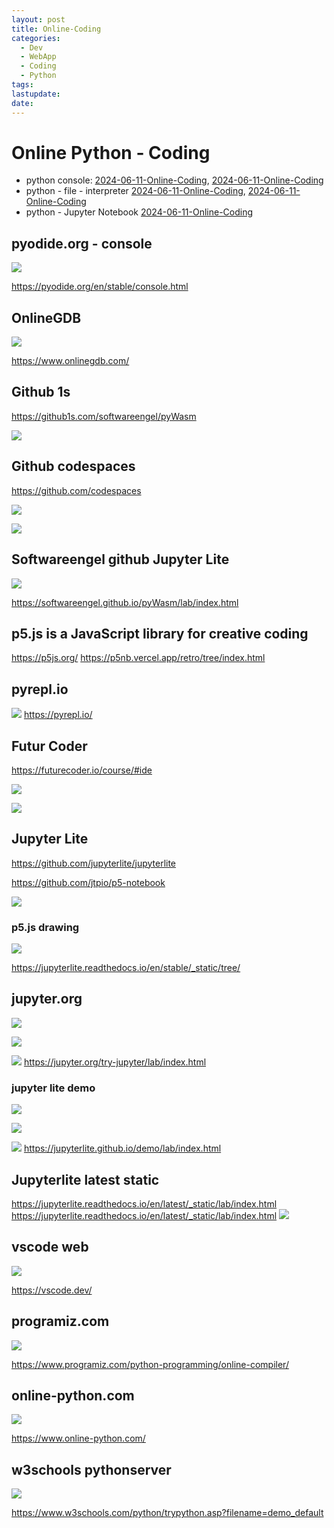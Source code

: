 ```yaml
---
layout: post
title: Online-Coding
categories:
  - Dev
  - WebApp
  - Coding
  - Python
tags: 
lastupdate: 
date:
---
```



# Online Python - Coding 

- python console: [2024-06-11-Online-Coding](#pyodide.org%20-%20console), [2024-06-11-Online-Coding](#Futur%20Coder)
- python - file - interpreter  [2024-06-11-Online-Coding](#OnlineGDB), [2024-06-11-Online-Coding](#Futur%20Coder)
- python - Jupyter Notebook [2024-06-11-Online-Coding](#Jupyterlite%20latest%20static)

## pyodide.org - console

![](../pics/2024-06-11-Online-Coding_image_1.png)

https://pyodide.org/en/stable/console.html

## OnlineGDB 

![](../pics/2024-06-11-Online-Coding_image_2.png)

https://www.onlinegdb.com/
## Github 1s 

https://github1s.com/softwareengel/pyWasm

![](../pics/2024-06-11-Online-Coding_image_3.png)

## Github codespaces 

https://github.com/codespaces

![](../pics/2024-06-11-Online-Coding_image_4.png)

![](../pics/2024-06-11-Online-Coding_image_5.png)
## Softwareengel github Jupyter Lite 

![](../pics/2024-06-11-Online-Coding_image_6.png)


https://softwareengel.github.io/pyWasm/lab/index.html
## p5.js is a JavaScript library for creative coding
https://p5js.org/
https://p5nb.vercel.app/retro/tree/index.html
## pyrepl.io

![](../pics/2024-06-11-Online-Coding_image_7.png)
https://pyrepl.io/

## Futur Coder 

https://futurecoder.io/course/#ide

![](../pics/2024-06-11-Online-Coding_image_8.png)

![](../pics/2024-06-11-Online-Coding_image_9.png)


## Jupyter Lite 

https://github.com/jupyterlite/jupyterlite

https://github.com/jtpio/p5-notebook



![](../pics/2024-06-11-Online-Coding_image_10.png)

### p5.js drawing 

![](../pics/2024-06-11-Online-Coding_image_11.png)

https://jupyterlite.readthedocs.io/en/stable/_static/tree/
## jupyter.org

![](../pics/2024-06-11-Online-Coding_image_12.png)

![](../pics/2024-06-11-Online-Coding_image_13.png)

![](../pics/2024-06-11-Online-Coding_image_14.png)
https://jupyter.org/try-jupyter/lab/index.html

### jupyter lite demo 
![](../pics/2024-06-11-Online-Coding_image_15.png)

![](../pics/2024-06-11-Online-Coding_image_16.png)

![](../pics/2024-06-11-Online-Coding_image_17.png)
https://jupyterlite.github.io/demo/lab/index.html
## Jupyterlite latest static

https://jupyterlite.readthedocs.io/en/latest/_static/lab/index.html
https://jupyterlite.readthedocs.io/en/latest/_static/lab/index.html
![](../pics/2024-06-11-Online-Coding_image_18.png)

## vscode web
![](../pics/2024-06-11-Online-Coding_image_19.png)

https://vscode.dev/


## programiz.com

![](../pics/2024-06-11-Online-Coding_image_20.png)

https://www.programiz.com/python-programming/online-compiler/
## online-python.com

![](../pics/2024-06-11-Online-Coding_image_21.png)

https://www.online-python.com/

## w3schools pythonserver 

![](../pics/2024-06-11-Online-Coding_image_22.png)

https://www.w3schools.com/python/trypython.asp?filename=demo_default

